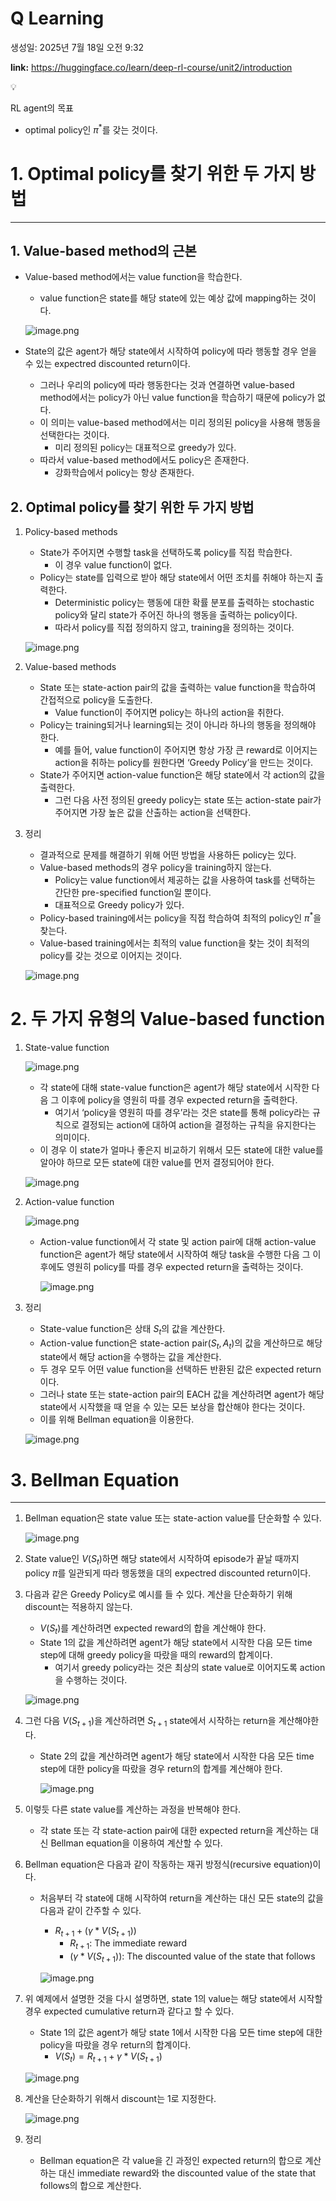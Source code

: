 # Q Learning

생성일: 2025년 7월 18일 오전 9:32

**link:** https://huggingface.co/learn/deep-rl-course/unit2/introduction

<aside>
💡

RL agent의 목표

- optimal policy인 $\pi^*$를 갖는 것이다.
</aside>

# 1. Optimal policy를 찾기 위한 두 가지 방법

---

## 1. Value-based method의 근본

- Value-based method에서는 value function을 학습한다.
    - value function은 state를 해당 state에 있는 예상 값에 mapping하는 것이다.
    
    ![image.png](Q%20Learning%20234bd012de008054ad84f6053315b605/image.png)
    
- State의 값은 agent가 해당 state에서 시작하여 policy에 따라 행동할 경우 얻을 수 있는 expectred discounted return이다.
    - 그러나 우리의 policy에 따라 행동한다는 것과 연결하면 value-based method에서는 policy가 아닌 value function을 학습하기 때문에 policy가 없다.
    - 이 의미는 value-based method에서는 미리 정의된 policy을 사용해 행동을 선택한다는 것이다.
        - 미리 정의된 policy는 대표적으로 greedy가 있다.
    - 따라서 value-based method에서도 policy은 존재한다.
        - 강화학습에서 policy는 항상 존재한다.

## 2. Optimal policy를 찾기 위한 두 가지 방법

1. Policy-based methods
    - State가 주어지면 수행할 task을 선택하도록 policy를 직접 학습한다.
        - 이 경우 value function이 없다.
    - Policy는 state를 입력으로 받아 해당 state에서 어떤 조치를 취해야 하는지 출력한다.
        - Deterministic policy는 행동에 대한 확률 분포를 출력하는 stochastic policy와 달리 state가 주어진 하나의 행동을 출력하는 policy이다.
        - 따라서 policy를 직접 정의하지 않고, training을 정의하는 것이다.
    
    ![image.png](Q%20Learning%20234bd012de008054ad84f6053315b605/image%201.png)
    
2. Value-based methods
    - State 또는 state-action pair의 값을 출력하는 value function을 학습하여 간접적으로 policy을 도출한다.
        - Value function이 주어지면 policy는 하나의 action을 취한다.
    - Policy는 training되거나 learning되는 것이 아니라 하나의 행동을 정의해야 한다.
        - 예를 들어, value function이 주어지면 항상 가장 큰 reward로 이어지는 action을 취하는 policy를 원한다면 ‘Greedy Policy’을 만드는 것이다.
    - State가 주어지면 action-value function은 해당 state에서 각 action의 값을 출력한다.
        - 그런 다음 사전 정의된 greedy policy는 state 또는 action-state pair가 주어지면 가장 높은 값을 산출하는 action을 선택한다.
3. 정리
    - 결과적으로 문제를 해결하기 위해 어떤 방법을 사용하든 policy는 있다.
    - Value-based methods의 경우 policy을 training하지 않는다.
        - Policy는 value function에서 제공하는 값을 사용하여 task를 선택하는 간단한 pre-specified function일 뿐이다.
        - 대표적으로 Greedy policy가 있다.
    - Policy-based training에서는 policy을 직접 학습하여 최적의 policy인 $\pi^*$을 찾는다.
    - Value-based training에서는 최적의 value function을 찾는 것이 최적의 policy를 갖는 것으로 이어지는 것이다.
    
    ![image.png](Q%20Learning%20234bd012de008054ad84f6053315b605/image%202.png)
    

# 2. 두 가지 유형의 Value-based function

1. State-value function
    
    ![image.png](Q%20Learning%20234bd012de008054ad84f6053315b605/image%203.png)
    
    - 각 state에 대해 state-value function은 agent가 해당 state에서 시작한 다음 그 이후에 policy을 영원히 따를 경우 expected return을 출력한다.
        - 여기서 ‘policy을 영원히 따를 경우’라는 것은 state를 통해 policy라는 규칙으로 결정되는 action에 대하여 action을 결정하는 규칙을 유지한다는 의미이다.
    - 이 경우 이 state가 얼마나 좋은지 비교하기 위해서 모든 state에 대한 value를 알아야 하므로 모든 state에 대한 value를 먼저 결정되어야 한다.
    
    ![image.png](Q%20Learning%20234bd012de008054ad84f6053315b605/image%204.png)
    
2. Action-value function
    
    ![image.png](Q%20Learning%20234bd012de008054ad84f6053315b605/image%205.png)
    
    - Action-value function에서 각 state 및 action pair에 대해 action-value function은 agent가 해당 state에서 시작하여 해당 task을 수행한 다음 그 이후에도 영원히 policy를 따를  경우 expected return을 출력하는 것이다.
        
        ![image.png](Q%20Learning%20234bd012de008054ad84f6053315b605/image%206.png)
        
3. 정리
    - State-value function은 상태 $S_t$의 값을 계산한다.
    - Action-value function은 state-action pair$(S_t,A_t)$의 값을 계산하므로 해당 state에서 해당 action을 수행하는 값을 계산한다.
    - 두 경우 모두 어떤 value function을 선택하든 반환된 값은 expected return이다.
    - 그러나 state 또는 state-action pair의 EACH 값을 계산하려면 agent가 해당 state에서 시작했을 때 얻을 수 있는 모든 보상을 합산해야 한다는 것이다.
    - 이를 위해 Bellman equation을 이용한다.
    
    ![image.png](Q%20Learning%20234bd012de008054ad84f6053315b605/image%207.png)
    

# 3. Bellman Equation

---

1. Bellman equation은 state value 또는 state-action value를 단순화할 수 있다.
    
    ![image.png](Q%20Learning%20234bd012de008054ad84f6053315b605/image%208.png)
    
2. State value인 $V(S_t)$하면 해당 state에서 시작하여 episode가 끝날 때까지 policy $\pi$를 일관되게 따라 행동했을 대의 expectred discounted return이다.
3. 다음과 같은 Greedy Policy로 예시를 들 수 있다. 계산을 단순화하기 위해 discount는 적용하지 않는다.
    - $V(S_t)$를 계산하려면 expected reward의 합을 계산해야 한다.
    - State 1의 값을 계산하려면 agent가 해당 state에서 시작한 다음 모든 time step에 대해 greedy policy을 따랐을 때의 reward의 합계이다.
        - 여기서 greedy policy라는 것은 최상의 state value로 이어지도록 action을 수행하는 것이다.
    
    ![image.png](Q%20Learning%20234bd012de008054ad84f6053315b605/image%209.png)
    
4. 그런 다음 $V(S_{t+1})$을 계산하려면 $S_{t+1}$ state에서 시작하는 return을 계산해야한다.
    - State 2의 값을 계산하려면 agent가 해당 state에서 시작한 다음 모든 time step에 대한 policy을 따랐을 경우 return의 합계를 계산해야 한다.
        
        ![image.png](Q%20Learning%20234bd012de008054ad84f6053315b605/image%2010.png)
        
5. 이렇듯 다른 state value를 계산하는 과정을 반복해야 한다.
    - 각 state 또는 각 state-action pair에 대한 expected return을 계산하는 대신 Bellman equation을 이용하여 계산할 수 있다.
6. Bellman equation은 다음과 같이 작동하는 재귀 방정식(recursive equation)이다.
    - 처음부터 각 state에 대해 시작하여 return을 계산하는 대신 모든 state의 값을 다음과 같이 간주할 수 있다.
        - $R_{t+1}+(\gamma*V(S_{t+1}))$
            - $R_{t+1}:$ The immediate reward
            - $(\gamma*V(S_{t+1})):$ The discounted value of the state that follows
        
        ![image.png](Q%20Learning%20234bd012de008054ad84f6053315b605/image%2011.png)
        
7. 위 예제에서 설명한 것을 다시 설명하면, state 1의 value는 해당 state에서 시작할 경우 expected cumulative return과 같다고 할 수 있다.
    - State 1의 값은 agent가 해당 state 1에서 시작한 다음 모든 time step에 대한 policy을 따랐을 경우 return의 합계이다.
        - $V(S_t)=R_{t+1}+\gamma*V(S_{t+1})$
    
    ![image.png](Q%20Learning%20234bd012de008054ad84f6053315b605/image%2012.png)
    
8. 계산을 단순화하기 위해서 discount는 1로 지정한다.
    
    ![image.png](Q%20Learning%20234bd012de008054ad84f6053315b605/image%2013.png)
    
9. 정리
    - Bellman equation은 각 value을 긴 과정인 expected  return의 합으로 계산하는 대신 immediate reward와 the discounted value of the state that follows의 합으로 계산한다.